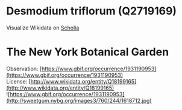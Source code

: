 
Desmodium triflorum (Q2719169)
==============================
  
Visualize Wikidata on [Scholia](https://scholia.toolforge.org/taxon/Q2719169)
# The New York Botanical Garden
  
Observation: [https://www.gbif.org/occurrence/1931190953](https://www.gbif.org/occurrence/1931190953)  
License: [http://www.wikidata.org/entity/Q18199165](http://www.wikidata.org/entity/Q18199165)  
![https://www.gbif.org/occurrence/1931190953](http://sweetgum.nybg.org/images3/760/244/1618712.jpg)